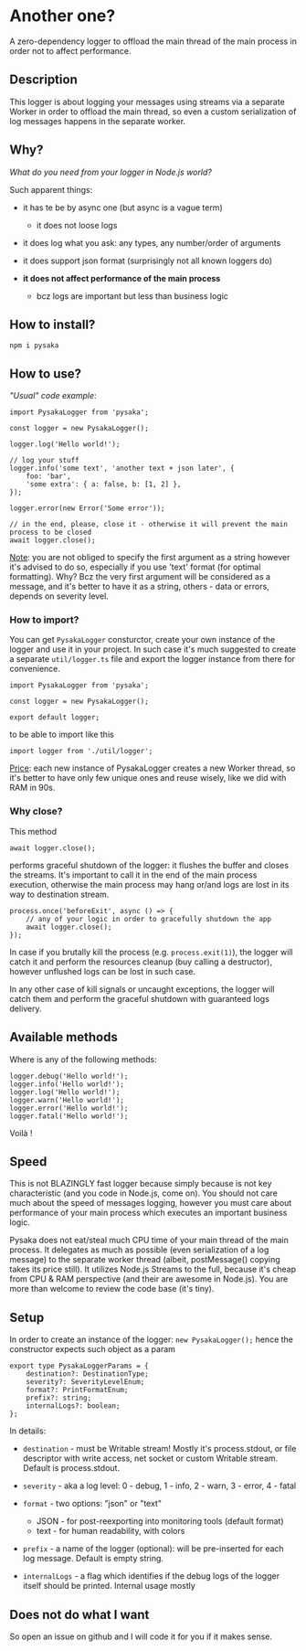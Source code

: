 # Another one?

A zero-dependency logger to offload the main thread of the main process in order not to affect performance.

## Description

This logger is about logging your messages using streams via a separate Worker in order to offload the main thread, so even a custom serialization of log messages happens in the separate worker.

## Why?

*What do you need from your logger in Node.js world?*

Such apparent things:
- it has te be by async one (but async is a vague term)

  - it does not loose logs

- it does log what you ask: any types, any number/order of arguments

- it does support json format (surprisingly not all known loggers do)

- <b>it does not affect performance of the main process</b>

  - bcz logs are important but less than business logic


## How to install?

`npm i pysaka`

## How to use?

*"Usual" code example*:

    import PysakaLogger from 'pysaka';

    const logger = new PysakaLogger();

    logger.log('Hello world!');

    // log your stuff
    logger.info('some text', 'another text + json later', {
        foo: 'bar',
        'some extra': { a: false, b: [1, 2] },
    });

    logger.error(new Error('Some error'));

    // in the end, please, close it - otherwise it will prevent the main process to be closed
    await logger.close();

<ins>Note</ins>: you are not obliged to specify the first argument as a string however it's advised to do so, especially if you use 'text' format (for optimal formatting).
Why? Bcz the very first argument will be considered as a message, and it's better to have it as a string, others - data or errors, depends on severity level.

### How to import?

You can get `PysakaLogger` consturctor, create your own instance of the logger and use it in your project. In such case it's much suggested to create a separate `util/logger.ts` file and export the logger instance from there for convenience.

    import PysakaLogger from 'pysaka';

    const logger = new PysakaLogger();

    export default logger;

to be able to import like this

    import logger from './util/logger';

<ins>Price</ins>: each new instance of PysakaLogger creates a new Worker thread, so it's better to have only few unique ones and reuse wisely, like we did with RAM in 90s. 

### Why close?

This method

    await logger.close();

performs graceful shutdown of the logger: it flushes the buffer and closes the streams. It's important to call it in the end of the main process execution, otherwise the main process may hang or/and logs are lost in its way to destination stream.

    process.once('beforeExit', async () => {
        // any of your logic in order to gracefully shutdown the app
        await logger.close();
    });

In case if you brutally kill the process (e.g. `process.exit(1)`), the logger will catch it and perform the resources cleanup (buy calling a destructor), however unflushed logs can be lost in such case.

In any other case of kill signals or uncaught exceptions, the logger will catch them and perform the graceful shutdown with guaranteed logs delivery.

## Available methods

Where <write> is any of the following methods:

    logger.debug('Hello world!');
    logger.info('Hello world!');
    logger.log('Hello world!');
    logger.warn('Hello world!');
    logger.error('Hello world!');
    logger.fatal('Hello world!'); 

Voilà !

## Speed

This is not BLAZINGLY fast logger because simply because is not key characteristic (and you code in Node.js, come on). 
You should not care much about the speed of messages logging, however you must care about performance of your main process which executes an important business logic.

Pysaka does not eat/steal much CPU time of your main thread of the main process. It delegates as much as possible (even serialization of a log message) to the separate worker thread (albeit, postMessage() copying takes its price still). It utilizes Node.js Streams to the full, because it's cheap from CPU & RAM perspective (and their are awesome in Node.js).
You are more than welcome to review the code base (it's tiny).

## Setup

In order to create an instance of the logger: `new PysakaLogger();`
hence the constructor expects such object as a param

    export type PysakaLoggerParams = {
        destination?: DestinationType;
        severity?: SeverityLevelEnum;
        format?: PrintFormatEnum;
        prefix?: string;
        internalLogs?: boolean;
    };

In details:

- `destination` - must be Writable stream! Mostly it's process.stdout, or file descriptor with write access, net socket or custom Writable stream. Default is process.stdout.

- `severity` - aka a log level: 0 - debug, 1 - info, 2 - warn, 3 - error, 4 - fatal

- `format` - two options: "json" or "text"
  - JSON - for post-reexporting into monitoring tools (default format)
  - text - for human readability, with colors

- `prefix` - a name of the logger (optional): will be pre-inserted for each log message. Default is empty string.

- `internalLogs` - a flag which identifies if the debug logs of the logger itself should be printed. Internal usage mostly

## Does not do what I want

So open an issue on github and I will code it for you if it makes sense.
